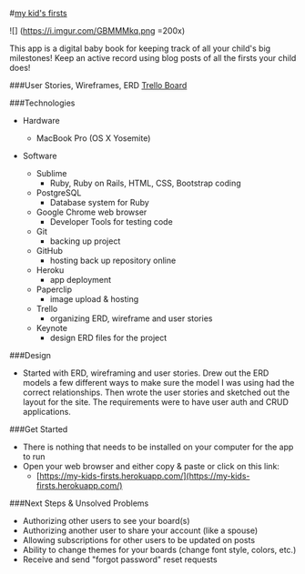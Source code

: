 #[my kid's firsts](https://my-kids-firsts.herokuapp.com/)

![] (https://i.imgur.com/GBMMMkq.png =200x)

This app is a digital baby book for keeping track of all your child's big milestones!  Keep an active record using blog posts of all the firsts your child does!

###User Stories, Wireframes, ERD
[Trello Board](https://trello.com/b/SnZUlXRA/my-kid-s-firsts)

###Technologies
* Hardware
    * MacBook Pro (OS X Yosemite)

* Software
    * Sublime
        * Ruby, Ruby on Rails, HTML, CSS, Bootstrap coding
    * PostgreSQL
        * Database system for Ruby
    * Google Chrome web browser
        * Developer Tools for testing code
    * Git
        * backing up project
    * GitHub
        * hosting back up repository online
    * Heroku
        * app deployment
    * Paperclip
        * image upload & hosting
    * Trello
        * organizing ERD, wireframe and user stories
    * Keynote
        * design ERD files for the project

###Design
* Started with ERD, wireframing and user stories.  Drew out the ERD models a few different ways to make sure the model I was using had the correct relationships.  Then wrote the user stories and sketched out the layout for the site.  The requirements were to have user auth and CRUD applications.

###Get Started
* There is nothing that needs to be installed on your computer for the app to run
* Open your web browser and either copy & paste or click on this link: 
    * [https://my-kids-firsts.herokuapp.com/](https://my-kids-firsts.herokuapp.com/)

###Next Steps & Unsolved Problems
* Authorizing other users to see your board(s)
* Authorizing another user to share your account (like a spouse)
* Allowing subscriptions for other users to be updated on posts
* Ability to change themes for your boards (change font style, colors, etc.)
* Receive and send "forgot password" reset requests
